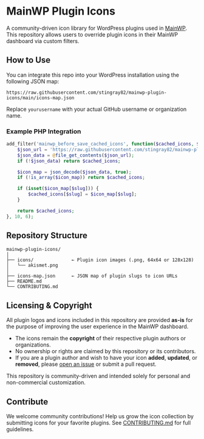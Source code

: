 MainWP Plugin Icons
===================

A community-driven icon library for WordPress plugins used in
[MainWP](https://mainwp.com). This repository allows users to override plugin
icons in their MainWP dashboard via custom filters.

How to Use
----------

You can integrate this repo into your WordPress installation using the following
JSON map:

~~~~~~~~~~~~~~~~~~~~~~~~~~~~~~~~~~~~~~~~~~~~~~~~~~~~~~~~~~~~~~~~~~~~~~~~~~~~~~~~
https://raw.githubusercontent.com/stingray82/mainwp-plugin-icons/main/icons-map.json
~~~~~~~~~~~~~~~~~~~~~~~~~~~~~~~~~~~~~~~~~~~~~~~~~~~~~~~~~~~~~~~~~~~~~~~~~~~~~~~~

Replace `yourusername` with your actual GitHub username or organization name.

### Example PHP Integration

~~~~~~~~~~~~~~~~~~~~~~~~~~~~~~~~~~~~~~~~~~~~~~~~~~~~~~~~~~~~~~~~~~~~~~~~~~~~ php
add_filter('mainwp_before_save_cached_icons', function($cached_icons, $icon, $slug, $type, $custom_icon, $noexp) {
    $json_url = 'https://raw.githubusercontent.com/stingray82/mainwp-plugin-icons/main/icons-map.json';
    $json_data = @file_get_contents($json_url);
    if (!$json_data) return $cached_icons;

    $icon_map = json_decode($json_data, true);
    if (!is_array($icon_map)) return $cached_icons;

    if (isset($icon_map[$slug])) {
        $cached_icons[$slug] = $icon_map[$slug];
    }

    return $cached_icons;
}, 10, 6);
~~~~~~~~~~~~~~~~~~~~~~~~~~~~~~~~~~~~~~~~~~~~~~~~~~~~~~~~~~~~~~~~~~~~~~~~~~~~~~~~

Repository Structure
----------------------

~~~~~~~~~~~~~~~~~~~~~~~~~~~~~~~~~~~~~~~~~~~~~~~~~~~~~~~~~~~~~~~~~~~~~~~~~~~~~~~~
mainwp-plugin-icons/
│
├── icons/              ← Plugin icon images (.png, 64x64 or 128x128)
│   └── akismet.png
│
├── icons-map.json      ← JSON map of plugin slugs to icon URLs
├── README.md
└── CONTRIBUTING.md
~~~~~~~~~~~~~~~~~~~~~~~~~~~~~~~~~~~~~~~~~~~~~~~~~~~~~~~~~~~~~~~~~~~~~~~~~~~~~~~~

## Licensing & Copyright

All plugin logos and icons included in this repository are provided **as-is** for the purpose of improving the user experience in the MainWP dashboard.

- The icons remain the **copyright** of their respective plugin authors or organizations.
- No ownership or rights are claimed by this repository or its contributors.
- If you are a plugin author and wish to have your icon **added**, **updated**, or **removed**, please [open an issue](https://github.com/stingray82/mainwp-plugin-icons/issues) or submit a pull request.

This repository is community-driven and intended solely for personal and non-commercial customization.


Contribute
------------

We welcome community contributions! Help us grow the icon collection by
submitting icons for your favorite plugins. See
[CONTRIBUTING.md](CONTRIBUTING.md) for full guidelines.



